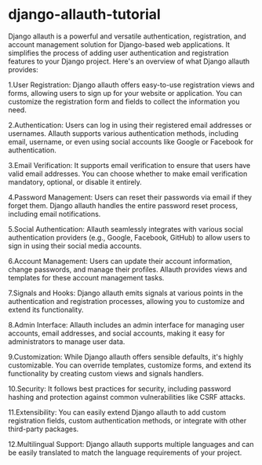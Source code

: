 # django-allauth-tutorial


Django allauth is a powerful and versatile authentication, registration, and account management solution for Django-based web applications. 
It simplifies the process of adding user authentication and registration features to your Django project. Here's an overview of what Django allauth provides:

1.User Registration: Django allauth offers easy-to-use registration views and forms, allowing users to sign up for your website or application. You can customize the registration form and fields to collect the information you need.

2.Authentication: Users can log in using their registered email addresses or usernames. Allauth supports various authentication methods, including email, username, or even using social accounts like Google or Facebook for authentication.

3.Email Verification: It supports email verification to ensure that users have valid email addresses. You can choose whether to make email verification mandatory, optional, or disable it entirely.

4.Password Management: Users can reset their passwords via email if they forget them. Django allauth handles the entire password reset process, including email notifications.

5.Social Authentication: Allauth seamlessly integrates with various social authentication providers (e.g., Google, Facebook, GitHub) to allow users to sign in using their social media accounts.

6.Account Management: Users can update their account information, change passwords, and manage their profiles. Allauth provides views and templates for these account management tasks.

7.Signals and Hooks: Django allauth emits signals at various points in the authentication and registration processes, allowing you to customize and extend its functionality.

8.Admin Interface: Allauth includes an admin interface for managing user accounts, email addresses, and social accounts, making it easy for administrators to manage user data.

9.Customization: While Django allauth offers sensible defaults, it's highly customizable. You can override templates, customize forms, and extend its functionality by creating custom views and signals handlers.

10.Security: It follows best practices for security, including password hashing and protection against common vulnerabilities like CSRF attacks.

11.Extensibility: You can easily extend Django allauth to add custom registration fields, custom authentication methods, or integrate with other third-party packages.

12.Multilingual Support: Django allauth supports multiple languages and can be easily translated to match the language requirements of your project.

